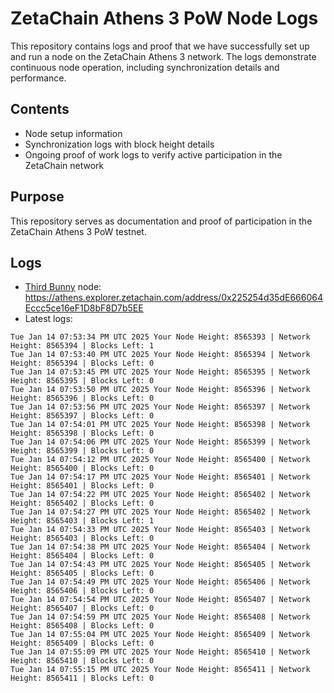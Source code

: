 # ZetaChain Athens 3 PoW Node Logs
This repository contains logs and proof that we have successfully set up and run a node on the ZetaChain Athens 3 network. The logs demonstrate continuous node operation, including synchronization details and performance.

## Contents
- Node setup information
- Synchronization logs with block height details
- Ongoing proof of work logs to verify active participation in the ZetaChain network

## Purpose
This repository serves as documentation and proof of participation in the ZetaChain Athens 3 PoW testnet.

## Logs

- [Third Bunny](https://thirdbunny.xyz/) node: https://athens.explorer.zetachain.com/address/0x225254d35dE666064Eccc5ce16eF1D8bF8D7b5EE
- Latest logs:
```
Tue Jan 14 07:53:34 PM UTC 2025 Your Node Height: 8565393 | Network Height: 8565394 | Blocks Left: 1
Tue Jan 14 07:53:40 PM UTC 2025 Your Node Height: 8565394 | Network Height: 8565394 | Blocks Left: 0
Tue Jan 14 07:53:45 PM UTC 2025 Your Node Height: 8565395 | Network Height: 8565395 | Blocks Left: 0
Tue Jan 14 07:53:50 PM UTC 2025 Your Node Height: 8565396 | Network Height: 8565396 | Blocks Left: 0
Tue Jan 14 07:53:56 PM UTC 2025 Your Node Height: 8565397 | Network Height: 8565397 | Blocks Left: 0
Tue Jan 14 07:54:01 PM UTC 2025 Your Node Height: 8565398 | Network Height: 8565398 | Blocks Left: 0
Tue Jan 14 07:54:06 PM UTC 2025 Your Node Height: 8565399 | Network Height: 8565399 | Blocks Left: 0
Tue Jan 14 07:54:12 PM UTC 2025 Your Node Height: 8565400 | Network Height: 8565400 | Blocks Left: 0
Tue Jan 14 07:54:17 PM UTC 2025 Your Node Height: 8565401 | Network Height: 8565401 | Blocks Left: 0
Tue Jan 14 07:54:22 PM UTC 2025 Your Node Height: 8565402 | Network Height: 8565402 | Blocks Left: 0
Tue Jan 14 07:54:27 PM UTC 2025 Your Node Height: 8565402 | Network Height: 8565403 | Blocks Left: 1
Tue Jan 14 07:54:33 PM UTC 2025 Your Node Height: 8565403 | Network Height: 8565403 | Blocks Left: 0
Tue Jan 14 07:54:38 PM UTC 2025 Your Node Height: 8565404 | Network Height: 8565404 | Blocks Left: 0
Tue Jan 14 07:54:43 PM UTC 2025 Your Node Height: 8565405 | Network Height: 8565405 | Blocks Left: 0
Tue Jan 14 07:54:49 PM UTC 2025 Your Node Height: 8565406 | Network Height: 8565406 | Blocks Left: 0
Tue Jan 14 07:54:54 PM UTC 2025 Your Node Height: 8565407 | Network Height: 8565407 | Blocks Left: 0
Tue Jan 14 07:54:59 PM UTC 2025 Your Node Height: 8565408 | Network Height: 8565408 | Blocks Left: 0
Tue Jan 14 07:55:04 PM UTC 2025 Your Node Height: 8565409 | Network Height: 8565409 | Blocks Left: 0
Tue Jan 14 07:55:09 PM UTC 2025 Your Node Height: 8565410 | Network Height: 8565410 | Blocks Left: 0
Tue Jan 14 07:55:15 PM UTC 2025 Your Node Height: 8565411 | Network Height: 8565411 | Blocks Left: 0
```
